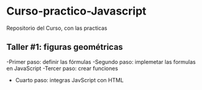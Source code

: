 # Curso-practico-Javascript
Repositorio del Curso, con las practicas

## Taller #1: figuras geométricas

-Primer paso: definir las fórmulas
-Segundo paso: implemetar las formulas en JavaScript
-Tercer paso: crear funciones
- Cuarto paso: integras JavScript con HTML